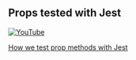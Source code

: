 ## Props tested with Jest

[![YouTube](http://img.youtube.com/vi/74PxJh45RuU/0.jpg)](https://www.youtube.com/watch?v=74PxJh45RuU)

[How we test prop methods with Jest](https://github.com/LEARNAcademy/props-review-with-jest)